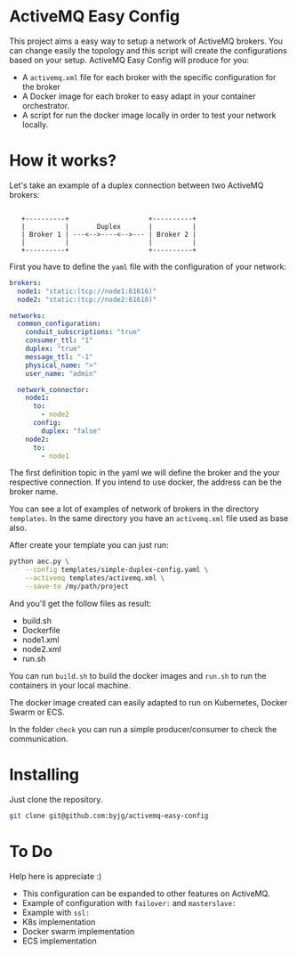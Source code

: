 # ActiveMQ Easy Config

This project aims a easy way to setup a network of ActiveMQ brokers. You can change easily the topology and this 
script will create the configurations based on your setup. ActiveMQ Easy Config will produce for you:

- A `activemq.xml` file for each broker with the specific configuration for the broker
- A Docker image for each broker to easy adapt in your container orchestrator.
- A script for run the docker image locally in order to test your network locally.
 

# How it works?

Let's take an example of a duplex connection between two ActiveMQ brokers: 

```

   +----------+                    +----------+
   |          |       Duplex       |          |  
   | Broker 1 | ---<-->----<-->--- | Broker 2 |
   |          |                    |          | 
   +----------+                    +----------+

```

First you have to define the `yaml` file with the configuration of your network:

```yaml
brokers:
  node1: "static:(tcp://node1:61616)"
  node2: "static:(tcp://node2:61616)"

networks:
  common_configuration:
    conduit_subscriptions: "true"
    consumer_ttl: "1"
    duplex: "true"
    message_ttl: "-1"
    physical_name: ">"
    user_name: "admin"

  network_connector:
    node1:
      to:
        - node2
      config:
        duplex: "false"
    node2:
      to:
        - node1
``` 

The first definition topic in the yaml we will define the broker and the your respective connection. 
If you intend to use docker, the address can be the broker name. 

You can see a lot of examples of network of brokers in the directory `templates`. In the same directory
you have an `activemq.xml` file used as base also.

After create your template you can just run:

```bash
python aec.py \
    --config templates/simple-duplex-config.yaml \
    --activemq templates/activemq.xml \
    --save-to /my/path/project
```

And you'll get the follow files as result:

- build.sh
- Dockerfile
- node1.xml
- node2.xml
- run.sh

You can run `build.sh` to build the docker images and `run.sh` to run the containers in your local machine. 

The docker image created can easily adapted to run on Kubernetes, Docker Swarm or ECS.

In the folder `check` you can run a simple producer/consumer to check the communication.

# Installing

Just clone the repository.

```bash
git clone git@github.com:byjg/activemq-easy-config
```  

# To Do

Help here is appreciate :)

- This configuration can be expanded to other features on ActiveMQ.
- Example of configuration with `failover:` and `masterslave:`
- Example with `ssl:`
- K8s implementation
- Docker swarm implementation
- ECS implementation 
